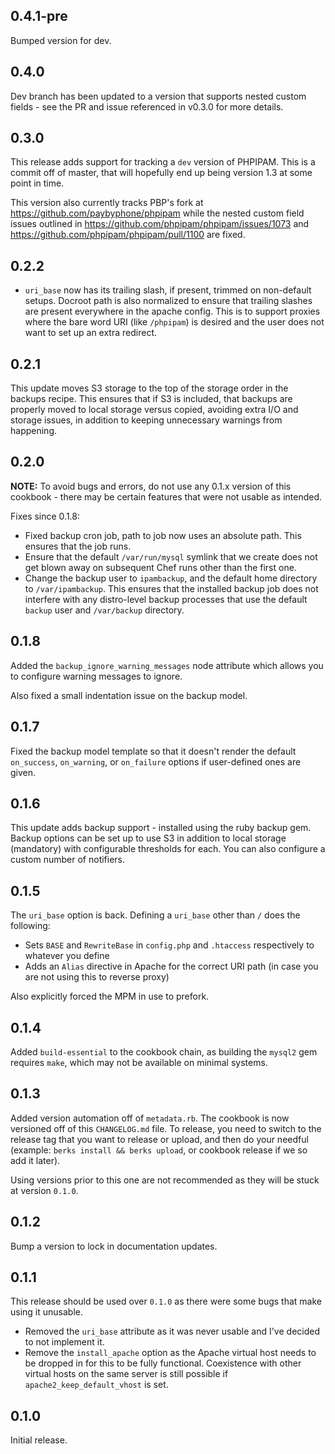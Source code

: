 ## 0.4.1-pre

Bumped version for dev.

## 0.4.0

Dev branch has been updated to a version that supports nested custom fields -
see the PR and issue referenced in v0.3.0 for more details.

## 0.3.0

This release adds support for tracking a `dev` version of PHPIPAM. This is a
commit off of master, that will hopefully end up being version 1.3 at some point
in time.

This version also currently tracks PBP's fork at
https://github.com/paybyphone/phpipam while the nested custom field issues
outlined in https://github.com/phpipam/phpipam/issues/1073 and
https://github.com/phpipam/phpipam/pull/1100 are fixed.

## 0.2.2

 * `uri_base` now has its trailing slash, if present, trimmed on non-default
   setups. Docroot path is also normalized to ensure that trailing slashes are
   present everywhere in the apache config. This is to support proxies where
   the bare word URI (like `/phpipam`) is desired and the user does not want to
   set up an extra redirect.

## 0.2.1

This update moves S3 storage to the top of the storage order in the backups
recipe. This ensures that if S3 is included, that backups are properly moved to
local storage versus copied, avoiding extra I/O  and storage issues, in addition
to keeping unnecessary warnings from happening.

## 0.2.0

**NOTE:** To avoid bugs and errors, do not use any 0.1.x version of this
cookbook - there may be certain features that were not usable as intended.

Fixes since 0.1.8:

 * Fixed backup cron job, path to job now uses an absolute path. This ensures
   that the job runs.
 * Ensure that the default `/var/run/mysql` symlink that we create does not get
   blown away on subsequent Chef runs other than the first one.
 * Change the backup user to `ipambackup`, and the default home directory to
   `/var/ipambackup`. This ensures that the installed backup job does not
   interfere with any distro-level backup processes that use the default
   `backup` user and `/var/backup` directory.

## 0.1.8

Added the `backup_ignore_warning_messages` node attribute which allows you
to configure warning messages to ignore.

Also fixed a small indentation issue on the backup model.

## 0.1.7

Fixed the backup model template so that it doesn't render the default
`on_success`, `on_warning`, or `on_failure` options if user-defined ones are
given.

## 0.1.6

This update adds backup support - installed using the ruby backup gem.
Backup options can be set up to use S3 in addition to local storage
(mandatory) with configurable thresholds for each. You can also
configure a custom number of notifiers.

## 0.1.5
    
The `uri_base` option is back. Defining a `uri_base` other than `/` does the following:

 * Sets `BASE` and `RewriteBase` in `config.php` and `.htaccess` respectively to
   whatever you define
 * Adds an `Alias` directive in Apache for the correct URI path (in case
   you are not using this to reverse proxy)

Also explicitly forced the MPM in use to prefork.

## 0.1.4

Added `build-essential` to the cookbook chain, as building the `mysql2` gem
requires `make`, which may not be available on minimal systems.

## 0.1.3

Added version automation off of `metadata.rb`. The cookbook is now versioned off
of this `CHANGELOG.md` file. To release, you need to switch to the release tag
that you want to release or upload, and then do your needful (example: `berks
install && berks upload`, or cookbook release if we so add it later).

Using versions prior to this one are not recommended as they will be stuck at
version `0.1.0`.

## 0.1.2

Bump a version to lock in documentation updates.

## 0.1.1

This release should be used over `0.1.0` as there were some bugs that make using
it unusable.

 * Removed the `uri_base` attribute as it was never usable and I've decided to
   not implement it.
 * Remove the `install_apache` option as the Apache virtual host needs to be
   dropped in for this to be fully functional. Coexistence with other virtual
   hosts on the same server is still possible if `apache2_keep_default_vhost` is
   set.

## 0.1.0

Initial release.
